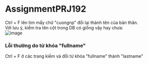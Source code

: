 # AssignmentPRJ192
Ctrl + F lên tìm mấy chữ "cuongnp" đổi lại thành tên của bản thân. <br>
Với lưu ý, kiểm tra tên cột trong DB có giống vậy hay chưa:<br>
![image](https://github.com/user-attachments/assets/fb64dfc6-407e-4c7c-808f-2a5bea5e4085)
<h3>Lỗi thường do từ khóa "fullname"</h3>
Ctrl + F ở các trang kiếm và đổi từ khóa "fullname" thành "lastname"
